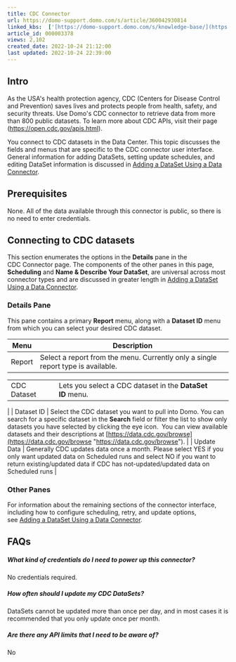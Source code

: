 ```yaml
---
title: CDC Connector
url: https://domo-support.domo.com/s/article/360042930814
linked_kbs:  ['[https://domo-support.domo.com/s/knowledge-base/](https://domo-support.domo.com/s/knowledge-base/)', '[https://domo-support.domo.com/s/](https://domo-support.domo.com/s/)', '[https://domo-support.domo.com/s/topic/0TO5w000000ZammGAC](https://domo-support.domo.com/s/topic/0TO5w000000ZammGAC)', '[https://domo-support.domo.com/s/topic/0TO5w000000ZanLGAS](https://domo-support.domo.com/s/topic/0TO5w000000ZanLGAS)', '[https://domo-support.domo.com/s/topic/0TO5w000000ZaoQGAS](https://domo-support.domo.com/s/topic/0TO5w000000ZaoQGAS)', '[https://domo-support.domo.com/s/article/360042926274](https://domo-support.domo.com/s/article/360042926274)', '[https://domo-support.domo.com/s/article/360042930814](https://domo-support.domo.com/s/article/360042930814)', '[https://domo-support.domo.com/s/topic/0TO5w000000ZaoQGAS/api-connectors](https://domo-support.domo.com/s/topic/0TO5w000000ZaoQGAS/api-connectors)', '[https://domo-support.domo.com/s/article/360043429933](https://domo-support.domo.com/s/article/360043429933)', '[https://domo-support.domo.com/s/article/360043429953](https://domo-support.domo.com/s/article/360043429953)', '[https://domo-support.domo.com/s/article/360042925494](https://domo-support.domo.com/s/article/360042925494)', '[https://domo-support.domo.com/s/article/360043429913](https://domo-support.domo.com/s/article/360043429913)', '[https://domo-support.domo.com/s/article/4408174643607](https://domo-support.domo.com/s/article/4408174643607)', '[https://domo-support.domo.com/s/login/](https://domo-support.domo.com/s/login/)']
article_id: 000003378
views: 2,102
created_date: 2022-10-24 21:12:00
last updated: 2022-10-24 22:39:00
---
```




Intro
-----


As the USA's health protection agency, CDC (Centers for Disease Control and Prevention) saves lives and protects people from health, safety, and security threats. Use Domo's CDC connector to retrieve data from more than 800 public datasets. To learn more about CDC APIs, visit their page (<https://open.cdc.gov/apis.html>).


You connect to CDC datasets in the Data Center. This topic discusses the fields and menus that are specific to the CDC connector user interface. General information for adding DataSets, setting update schedules, and editing DataSet information is discussed in [Adding a DataSet Using a Data Connector](/s/article/360042926274 "Adding a DataSet Using a Data Connector").


Prerequisites
-------------


None. All of the data available through this connector is public, so there is no need to enter credentials. 


Connecting to CDC datasets
--------------------------


This section enumerates the options in the **Details** pane in the CDC Connector page. The components of the other panes in this page, **Scheduling** and **Name & Describe Your DataSet**, are universal across most connector types and are discussed in greater length in [Adding a DataSet Using a Data Connector](/s/article/360042926274 "Adding a DataSet Using a Data Connector").


### Details Pane


This pane contains a primary **Report** menu, along with a **Dataset ID** menu from which you can select your desired CDC dataset. 




| Menu | Description |
| --- | --- |
| Report | Select a report from the menu. Currently only a single report type is available.

|  |  |
| --- | --- |
| CDC Dataset | Lets you select a CDC dataset in the **DataSet ID** menu. |

 |
| Dataset ID | Select the CDC dataset you want to pull into Domo. You can search for a specific dataset in the **Search** field or filter the list to show only datasets you have selected by clicking the eye icon. 
You can view available datasets and their descriptions at [https://data.cdc.gov/browse](https://data.cdc.gov/browse "https://data.cdc.gov/browse"). |
| Update Data | Generally CDC updates data once a month. Please select YES if you only want updated data on Scheduled runs and select NO if you want to return existing/updated data if CDC has not-updated/updated data on Scheduled runs |


### Other Panes


For information about the remaining sections of the connector interface, including how to configure scheduling, retry, and update options, see [Adding a DataSet Using a Data Connector](/s/article/360042926274 "Adding a DataSet Using a Data Connector").


FAQs
----


##### What kind of credentials do I need to power up this connector?


No credentials required.


##### How often should I update my CDC DataSets?


DataSets cannot be updated more than once per day, and in most cases it is recommended that you only update once per month.


##### Are there any API limits that I need to be aware of?


No

